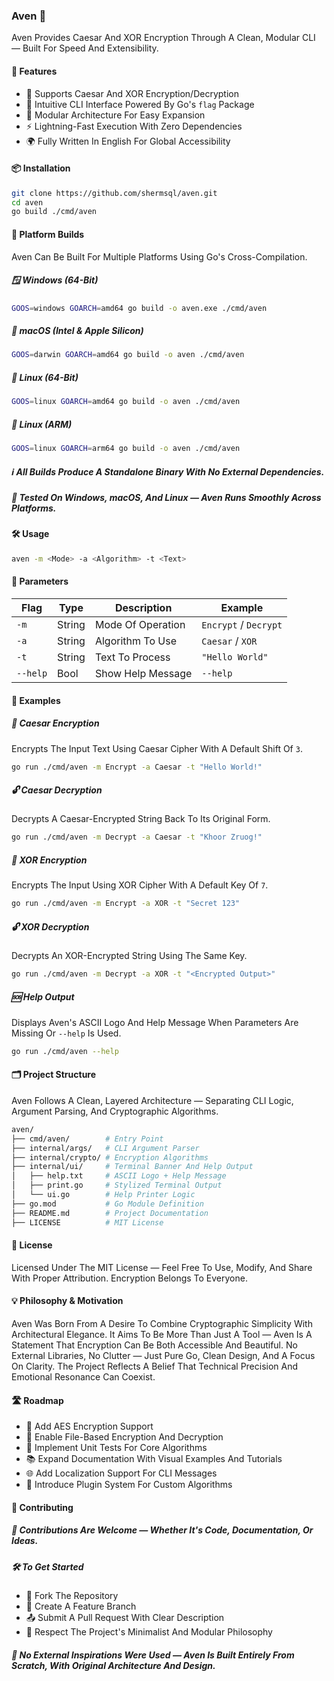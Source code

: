 ### Aven 🔐

Aven Provides Caesar And XOR Encryption Through A Clean, Modular CLI — Built For Speed And Extensibility.

#### 🚀 Features

- 🔐 Supports Caesar And XOR Encryption/Decryption
- 🧭 Intuitive CLI Interface Powered By Go's `flag` Package
- 🧱 Modular Architecture For Easy Expansion
- ⚡ Lightning-Fast Execution With Zero Dependencies
- 🌍 Fully Written In English For Global Accessibility

#### 📦 Installation

```bash
git clone https://github.com/shermsql/aven.git
cd aven
go build ./cmd/aven
```

#### 🧱 Platform Builds

Aven Can Be Built For Multiple Platforms Using Go's Cross-Compilation.

##### 🪟 Windows (64-Bit)

```bash
GOOS=windows GOARCH=amd64 go build -o aven.exe ./cmd/aven
```

##### 🍎 macOS (Intel & Apple Silicon)

```bash
GOOS=darwin GOARCH=amd64 go build -o aven ./cmd/aven
```

##### 🐧 Linux (64-Bit)

```bash
GOOS=linux GOARCH=amd64 go build -o aven ./cmd/aven
```

##### 🐧 Linux (ARM)

```bash
GOOS=linux GOARCH=arm64 go build -o aven ./cmd/aven
```

##### ℹ️ All Builds Produce A Standalone Binary With No External Dependencies.

##### 🧪 Tested On Windows, macOS, And Linux — Aven Runs Smoothly Across Platforms.

#### 🛠️ Usage

```bash
aven -m <Mode> -a <Algorithm> -t <Text>
```

#### 📑 Parameters

| Flag     | Type    | Description       | Example               |
|----------|---------|-------------------|-----------------------|
| `-m`     | String  | Mode Of Operation | `Encrypt` / `Decrypt` |
| `-a`     | String  | Algorithm To Use  | `Caesar` / `XOR`      |
| `-t`     | String  | Text To Process   | `"Hello World"`       |
| `--help` | Bool    | Show Help Message | `--help`              |

#### 📖 Examples

##### 🔐 Caesar Encryption

Encrypts The Input Text Using Caesar Cipher With A Default Shift Of `3`.

```bash
go run ./cmd/aven -m Encrypt -a Caesar -t "Hello World!"
```

##### 🔓 Caesar Decryption

Decrypts A Caesar-Encrypted String Back To Its Original Form.

```bash
go run ./cmd/aven -m Decrypt -a Caesar -t "Khoor Zruog!"
```

##### 🔐 XOR Encryption

Encrypts The Input Using XOR Cipher With A Default Key Of `7`.

```bash
go run ./cmd/aven -m Encrypt -a XOR -t "Secret 123"
```

##### 🔓 XOR Decryption

Decrypts An XOR-Encrypted String Using The Same Key.

```bash
go run ./cmd/aven -m Decrypt -a XOR -t "<Encrypted Output>"
```

##### 🆘 Help Output

Displays Aven's ASCII Logo And Help Message When Parameters Are Missing Or `--help` Is Used.

```bash
go run ./cmd/aven --help
```

#### 🗂️ Project Structure

Aven Follows A Clean, Layered Architecture — Separating CLI Logic, Argument Parsing, And Cryptographic Algorithms.

```bash
aven/
├── cmd/aven/        # Entry Point
├── internal/args/   # CLI Argument Parser
├── internal/crypto/ # Encryption Algorithms
├── internal/ui/     # Terminal Banner And Help Output
│   ├── help.txt     # ASCII Logo + Help Message
│   ├── print.go     # Stylized Terminal Output
│   └── ui.go        # Help Printer Logic
├── go.mod           # Go Module Definition
├── README.md        # Project Documentation
├── LICENSE          # MIT License
```

#### 📄 License

Licensed Under The MIT License — Feel Free To Use, Modify, And Share With Proper Attribution. Encryption Belongs To Everyone.

#### 💡 Philosophy & Motivation

Aven Was Born From A Desire To Combine Cryptographic Simplicity With Architectural Elegance.
It Aims To Be More Than Just A Tool — Aven Is A Statement That Encryption Can Be Both Accessible And Beautiful.
No External Libraries, No Clutter — Just Pure Go, Clean Design, And A Focus On Clarity.
The Project Reflects A Belief That Technical Precision And Emotional Resonance Can Coexist.

#### 🛣️ Roadmap

- 🔐 Add AES Encryption Support
- 📁 Enable File-Based Encryption And Decryption
- 🧪 Implement Unit Tests For Core Algorithms
- 📚 Expand Documentation With Visual Examples And Tutorials
- 🌐 Add Localization Support For CLI Messages
- 🧩 Introduce Plugin System For Custom Algorithms

#### 🤝 Contributing

##### 💬 Contributions Are Welcome — Whether It's Code, Documentation, Or Ideas.

##### 🛠️ To Get Started

- 🍴 Fork The Repository
- 🌿 Create A Feature Branch
- 📤 Submit A Pull Request With Clear Description
- 🧘 Respect The Project's Minimalist And Modular Philosophy

##### 🧪 No External Inspirations Were Used — Aven Is Built Entirely From Scratch, With Original Architecture And Design.